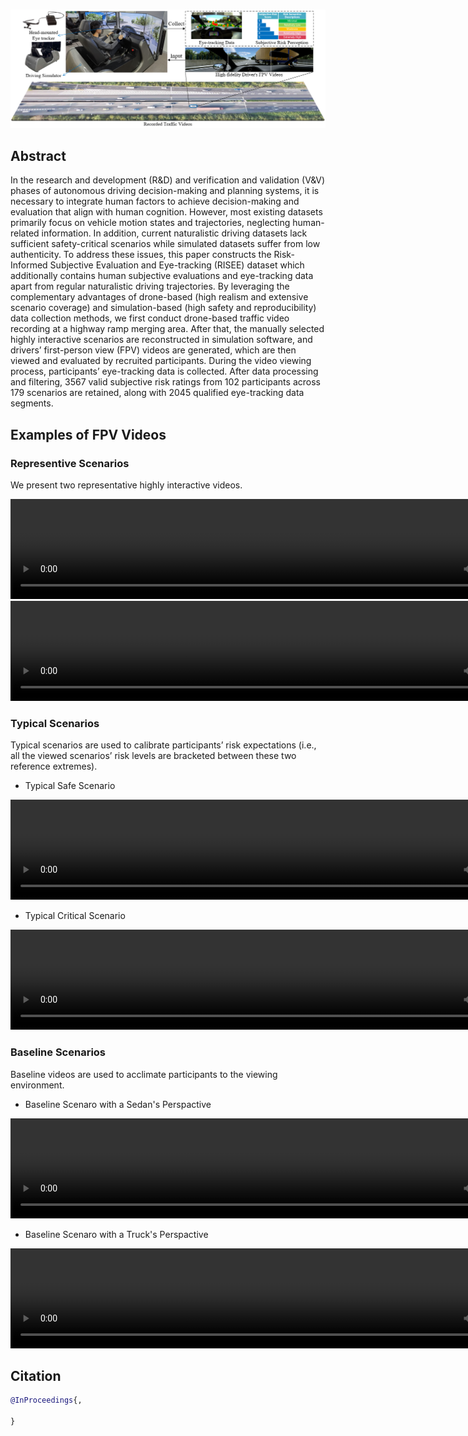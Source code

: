 <br /><br /><br />

<div style="text-align: center;">
  <img src="src/figs/DataCollectionPipline.png"  width="1000" />
</div>

## Abstract

In the research and development (R&D) and verification and validation (V&V) phases of autonomous driving decision-making and planning systems, it is necessary to integrate human factors to achieve decision-making and evaluation that align with human cognition. However, most existing datasets primarily focus on vehicle motion states and trajectories, neglecting human-related information. In addition, current naturalistic driving datasets lack sufficient safety-critical scenarios while simulated datasets suffer from low authenticity. To address these issues, this paper constructs the Risk-Informed Subjective Evaluation and Eye-tracking (RISEE) dataset which additionally contains human subjective evaluations and eye-tracking data apart from regular naturalistic driving trajectories. By leveraging the complementary advantages of drone-based (high realism and extensive scenario coverage) and simulation-based (high safety and reproducibility) data collection methods, we first conduct drone-based traffic video recording at a highway ramp merging area. After that, the manually selected highly interactive scenarios are reconstructed in simulation software, and drivers’ first-person view (FPV) videos are generated, which are then viewed and evaluated by recruited participants. During the video viewing process, participants’ eye-tracking data is collected. After data processing and filtering, 3567 valid subjective risk ratings from 102 participants across 179 scenarios are retained, along with 2045 qualified eye-tracking data segments.

## Examples of FPV Videos

### Representive Scenarios
We present two representative highly interactive videos.
<div style="text-align: center;">
  <video src="src/videos_gifs/repre_sedan.mp4" controls="controls" width="853" height="160"></video>
</div>

<div style="text-align: center;">
  <video src="src/videos_gifs/repre_truck.mp4" controls="controls" width="853" height="160"></video>
</div>


### Typical Scenarios

Typical scenarios are used to calibrate participants’ risk expectations (i.e., all the viewed scenarios’ risk levels are bracketed between these two reference extremes).

- Typical Safe Scenario
<div style="text-align: center;">
  <video src="src/videos_gifs/typical_safe.mp4" controls="controls" width="853" height="160"></video>
</div>

- Typical Critical Scenario
<div style="text-align: center;">
  <video src="src/videos_gifs/typical_critical.mp4" controls="controls" width="853" height="160"></video>
</div>

### Baseline Scenarios

Baseline videos are used to acclimate participants to the viewing environment.

- Baseline Scenaro with a Sedan's Perspactive
<div style="text-align: center;">
  <video src="src/videos_gifs/baseline_sedan.mp4" controls="controls" width="853" height="160"></video>
</div>

- Baseline Scenaro with a Truck's Perspactive
<div style="text-align: center;">
  <video src="src/videos_gifs/baseline_truck.mp4" controls="controls" width="853" height="160"></video>
</div>

## Citation

```bibtex
@InProceedings{,
  
}
```
